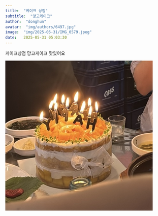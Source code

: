 ```yaml
---
title:  "케이크 상점"
subtitle:  "망고케이크"
author:  "donghun"
avatar:  "img/authors/6497.jpg"
image:  "img/2025-05-31/IMG_0579.jpeg"
date:   2025-05-31 05:03:30
---
```


케이크상점 망고케이크 맛있어요

![이미지](../img/2025-05-31/IMG_0579.jpeg)
